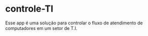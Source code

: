 # controle-TI
 Esse app é uma solução para controlar o fluxo de atendimento de computadores em um setor de T.I.
